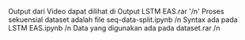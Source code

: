 Output dari Video dapat dilihat di Output LSTM EAS.rar '/n'
Proses sekuensial dataset adalah file seq-data-split.ipynb /n
Syntax ada pada LSTM EAS.ipynb /n
Data yang digunakan ada pada dataset.rar  /n
